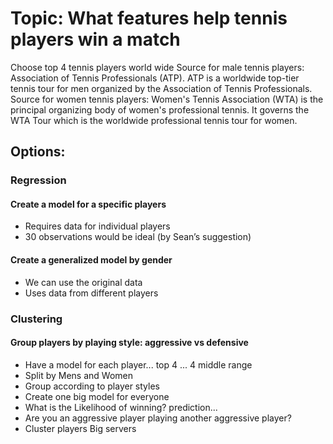 # Topic: What features help tennis players win a match


Choose top 4 tennis players world wide 
Source for male tennis players: Association of Tennis Professionals (ATP). ATP is a worldwide top-tier tennis tour for men organized by the Association of Tennis Professionals.
Source for women tennis players: Women's Tennis Association (WTA) is the principal organizing body of women's professional tennis. It governs the WTA Tour which is the worldwide professional tennis tour for women.


## Options: 

### Regression

#### Create a model for a specific players
* Requires data for individual players 
* 30 observations would be ideal (by Sean’s suggestion)

#### Create a generalized model by gender
* We can use the original data 
* Uses data from different players


### Clustering

#### Group players by playing style: aggressive vs defensive
- Have a model for each player... top 4 ... 4 middle range
- Split by Mens and Women
- Group according to player styles
- Create one big model for everyone
- What is the Likelihood of winning? prediction...
- Are you an aggressive player playing another aggressive player?
- Cluster players Big servers
